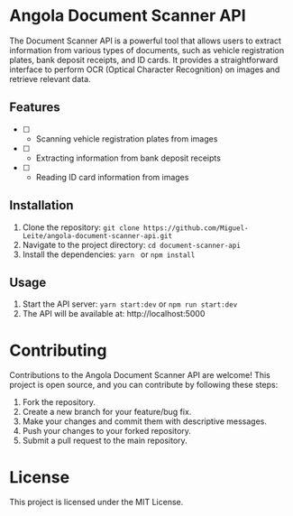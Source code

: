 # Angola Document Scanner API

The Document Scanner API is a powerful tool that allows users to extract information from various types of documents, such as vehicle registration plates, bank deposit receipts, and ID cards. It provides a straightforward interface to perform OCR (Optical Character Recognition) on images and retrieve relevant data.

## Features

- [ ] - Scanning vehicle registration plates from images
- [ ] - Extracting information from bank deposit receipts
- [ ] - Reading ID card information from images

## Installation

1. Clone the repository: ```git clone https://github.com/Miguel-Leite/angola-document-scanner-api.git ```
2. Navigate to the project directory: ```cd document-scanner-api ```
1. Install the dependencies: ```yarn ``` or ```npm install ```

## Usage

1. Start the API server: ```yarn start:dev``` or ```npm run start:dev ```
2. The API will be available at: http://localhost:5000

# Contributing

Contributions to the Angola Document Scanner API are welcome! This project is open source, and you can contribute by following these steps:

1. Fork the repository.
2. Create a new branch for your feature/bug fix.
3. Make your changes and commit them with descriptive messages.
4. Push your changes to your forked repository.
5. Submit a pull request to the main repository.

# License

This project is licensed under the MIT License.